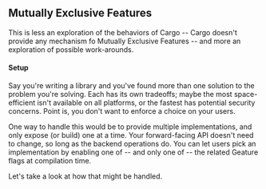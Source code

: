 ## Mutually Exclusive Features

This is less an exploration of the behaviors of Cargo -- Cargo doesn't provide any mechanism fo Mutually Exclusive Features -- and more an exploration of possible work-arounds.

#### Setup

Say you're writing a library and you've found more than one solution to the problem you're solving. Each has its own tradeoffs; maybe the most space-efficient isn't available on all platforms, or the fastest has potential security concerns. Point is, you don't want to enforce a choice on your users.

One way to handle this would be to provide multiple implementations, and only expose (or build) one at a time. Your forward-facing API doesn't need to change, so long as the backend operations do. You can let users pick an implementation by enabling one of -- and only one of -- the related Geature flags at compilation time.

Let's take a look at how that might be handled.
